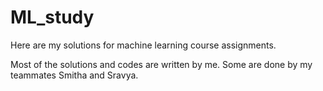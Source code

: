 # ML_study
Here are my solutions for machine learning course assignments.

Most of the solutions and codes are written by me. Some are done by my teammates Smitha and Sravya.
